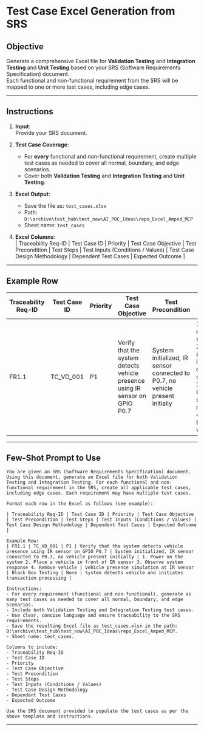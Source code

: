 # Test Case Excel Generation from SRS

## Objective
Generate a comprehensive Excel file for **Validation Testing** and **Integration Testing** and **Unit Testing** based on your SRS (Software Requirements Specification) document.  
Each functional and non-functional requirement from the SRS will be mapped to one or more test cases, including edge cases.

---

## Instructions

1. **Input**:  
   Provide your SRS document.

2. **Test Case Coverage**:  
   - For **every** functional and non-functional requirement, create multiple test cases as needed to cover all normal, boundary, and edge scenarios.
   - Cover both **Validation Testing** and **Integration Testing** and **Unit Testing**.

3. **Excel Output**:  
   - Save the file as: `test_cases.xlsx`  
   - Path: `D:\archive\test_hub\test_now\AI_POC_Ideas\repo_Excel_Amped_MCP`
   - Sheet name: `test_cases`

4. **Excel Columns**:  
   | Traceability Req-ID | Test Case ID | Priority | Test Case Objective | Test Precondition | Test Steps | Test Inputs (Conditions / Values) | Test Case Design Methodology | Dependent Test Cases | Expected Outcome |

---

## Example Row

| Traceability Req-ID | Test Case ID | Priority | Test Case Objective | Test Precondition | Test Steps | Test Inputs (Conditions / Values) | Test Case Design Methodology | Dependent Test Cases | Expected Outcome |
|---------------------|--------------|----------|---------------------|-------------------|------------|-----------------------------------|-----------------------------|----------------------|------------------|
| FR1.1 | TC_VD_001 | P1 | Verify that the system detects vehicle presence using IR sensor on GPIO P0.7 | System initialized, IR sensor connected to P0.7, no vehicle present initially | 1. Power on the system 2. Place a vehicle in front of IR sensor 3. Observe system response 4. Remove vehicle | Vehicle presence simulation at IR sensor | Black Box Testing | None | System detects vehicle and initiates transaction processing |

---

## Few-Shot Prompt to Use

```
You are given an SRS (Software Requirements Specification) document. Using this document, generate an Excel file for both Validation Testing and Integration Testing. For each functional and non-functional requirement in the SRS, create all applicable test cases, including edge cases. Each requirement may have multiple test cases.

Format each row in the Excel as follows (see example):

| Traceability Req-ID | Test Case ID | Priority | Test Case Objective | Test Precondition | Test Steps | Test Inputs (Conditions / Values) | Test Case Design Methodology | Dependent Test Cases | Expected Outcome |

Example Row:
| FR1.1 | TC_VD_001 | P1 | Verify that the system detects vehicle presence using IR sensor on GPIO P0.7 | System initialized, IR sensor connected to P0.7, no vehicle present initially | 1. Power on the system 2. Place a vehicle in front of IR sensor 3. Observe system response 4. Remove vehicle | Vehicle presence simulation at IR sensor | Black Box Testing | None | System detects vehicle and initiates transaction processing |

Instructions:
- For every requirement (functional and non-functional), generate as many test cases as needed to cover all normal, boundary, and edge scenarios.
- Include both Validation Testing and Integration Testing test cases.
- Use clear, concise language and ensure traceability to the SRS requirements.
- Save the resulting Excel file as test_cases.xlsx in the path: D:\archive\test_hub\test_now\AI_POC_Ideas\repo_Excel_Amped_MCP.
- Sheet name: test_cases.

Columns to include:
- Traceability Req-ID
- Test Case ID
- Priority
- Test Case Objective
- Test Precondition
- Test Steps
- Test Inputs (Conditions / Values)
- Test Case Design Methodology
- Dependent Test Cases
- Expected Outcome

Use the SRS document provided to populate the test cases as per the above template and instructions.
```

---
